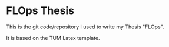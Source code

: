 # FLOps Thesis
This is the git code/repository I used to write my Thesis "FLOps".

It is based on the TUM Latex template.

